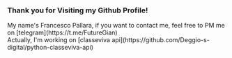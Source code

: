 ### Thank you for Visiting my Github Profile!
<p>
My name's Francesco Pallara, if you want to contact me, feel free to PM me on [telegram](https://t.me/FutureGian) <br>
Actually, I'm working on [classeviva api](https://github.com/Deggio-s-digital/python-classeviva-api)
</p>
